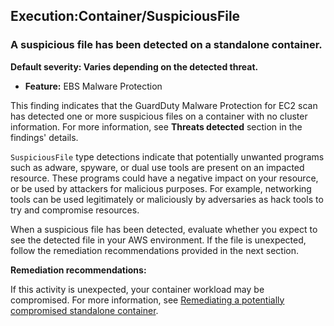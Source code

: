 Execution:Container/SuspiciousFile
----------------------------------


### A suspicious file has been detected on a standalone container.


**Default severity: Varies depending on the detected threat.**


 * **Feature:** EBS Malware Protection

This finding indicates that the GuardDuty Malware Protection for EC2 scan has detected one or more suspicious files on a container with no cluster information. For more information, see **Threats detected** section in the findings' details.


`SuspiciousFile` type detections indicate that potentially unwanted programs such as adware, spyware, or dual use tools are present on an impacted resource. These programs could have a negative impact on your resource, or be used by attackers for malicious purposes. For example, networking tools can be used legitimately or maliciously by adversaries as hack tools to try and compromise resources.


When a suspicious file has been detected, evaluate whether you expect to see the detected file in your AWS environment. If the file is unexpected, follow the remediation recommendations provided in the next section.


**Remediation recommendations:**


If this activity is unexpected, your container workload may be compromised. For more information, see [Remediating a potentially compromised standalone container](https://docs.aws.amazon.com/guardduty/latest/ug/remediate-compromised-standalone-container.html).



